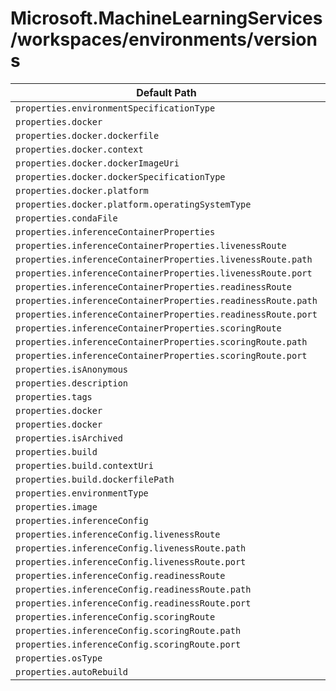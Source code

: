 # Microsoft.MachineLearningServices/workspaces/environments/versions

| Default Path | Alias |
|---|---|
| `properties.environmentSpecificationType` | `Microsoft.MachineLearningServices/workspaces/environments/versions/environmentSpecificationType` |
| `properties.docker` | `Microsoft.MachineLearningServices/workspaces/environments/versions/docker.Build` |
| `properties.docker.dockerfile` | `Microsoft.MachineLearningServices/workspaces/environments/versions/docker.Build.dockerfile` |
| `properties.docker.context` | `Microsoft.MachineLearningServices/workspaces/environments/versions/docker.Build.context` |
| `properties.docker.dockerImageUri` | `Microsoft.MachineLearningServices/workspaces/environments/versions/docker.Image.dockerImageUri` |
| `properties.docker.dockerSpecificationType` | `Microsoft.MachineLearningServices/workspaces/environments/versions/docker.dockerSpecificationType` |
| `properties.docker.platform` | `Microsoft.MachineLearningServices/workspaces/environments/versions/docker.platform` |
| `properties.docker.platform.operatingSystemType` | `Microsoft.MachineLearningServices/workspaces/environments/versions/docker.platform.operatingSystemType` |
| `properties.condaFile` | `Microsoft.MachineLearningServices/workspaces/environments/versions/condaFile` |
| `properties.inferenceContainerProperties` | `Microsoft.MachineLearningServices/workspaces/environments/versions/inferenceContainerProperties` |
| `properties.inferenceContainerProperties.livenessRoute` | `Microsoft.MachineLearningServices/workspaces/environments/versions/inferenceContainerProperties.livenessRoute` |
| `properties.inferenceContainerProperties.livenessRoute.path` | `Microsoft.MachineLearningServices/workspaces/environments/versions/inferenceContainerProperties.livenessRoute.path` |
| `properties.inferenceContainerProperties.livenessRoute.port` | `Microsoft.MachineLearningServices/workspaces/environments/versions/inferenceContainerProperties.livenessRoute.port` |
| `properties.inferenceContainerProperties.readinessRoute` | `Microsoft.MachineLearningServices/workspaces/environments/versions/inferenceContainerProperties.readinessRoute` |
| `properties.inferenceContainerProperties.readinessRoute.path` | `Microsoft.MachineLearningServices/workspaces/environments/versions/inferenceContainerProperties.readinessRoute.path` |
| `properties.inferenceContainerProperties.readinessRoute.port` | `Microsoft.MachineLearningServices/workspaces/environments/versions/inferenceContainerProperties.readinessRoute.port` |
| `properties.inferenceContainerProperties.scoringRoute` | `Microsoft.MachineLearningServices/workspaces/environments/versions/inferenceContainerProperties.scoringRoute` |
| `properties.inferenceContainerProperties.scoringRoute.path` | `Microsoft.MachineLearningServices/workspaces/environments/versions/inferenceContainerProperties.scoringRoute.path` |
| `properties.inferenceContainerProperties.scoringRoute.port` | `Microsoft.MachineLearningServices/workspaces/environments/versions/inferenceContainerProperties.scoringRoute.port` |
| `properties.isAnonymous` | `Microsoft.MachineLearningServices/workspaces/environments/versions/isAnonymous` |
| `properties.description` | `Microsoft.MachineLearningServices/workspaces/environments/versions/description` |
| `properties.tags` | `Microsoft.MachineLearningServices/workspaces/environments/versions/tags` |
| `properties.docker` | `Microsoft.MachineLearningServices/workspaces/environments/versions/docker.Image` |
| `properties.docker` | `Microsoft.MachineLearningServices/workspaces/environments/versions/docker` |
| `properties.isArchived` | `Microsoft.MachineLearningServices/workspaces/environments/versions/isArchived` |
| `properties.build` | `Microsoft.MachineLearningServices/workspaces/environments/versions/build` |
| `properties.build.contextUri` | `Microsoft.MachineLearningServices/workspaces/environments/versions/build.contextUri` |
| `properties.build.dockerfilePath` | `Microsoft.MachineLearningServices/workspaces/environments/versions/build.dockerfilePath` |
| `properties.environmentType` | `Microsoft.MachineLearningServices/workspaces/environments/versions/environmentType` |
| `properties.image` | `Microsoft.MachineLearningServices/workspaces/environments/versions/image` |
| `properties.inferenceConfig` | `Microsoft.MachineLearningServices/workspaces/environments/versions/inferenceConfig` |
| `properties.inferenceConfig.livenessRoute` | `Microsoft.MachineLearningServices/workspaces/environments/versions/inferenceConfig.livenessRoute` |
| `properties.inferenceConfig.livenessRoute.path` | `Microsoft.MachineLearningServices/workspaces/environments/versions/inferenceConfig.livenessRoute.path` |
| `properties.inferenceConfig.livenessRoute.port` | `Microsoft.MachineLearningServices/workspaces/environments/versions/inferenceConfig.livenessRoute.port` |
| `properties.inferenceConfig.readinessRoute` | `Microsoft.MachineLearningServices/workspaces/environments/versions/inferenceConfig.readinessRoute` |
| `properties.inferenceConfig.readinessRoute.path` | `Microsoft.MachineLearningServices/workspaces/environments/versions/inferenceConfig.readinessRoute.path` |
| `properties.inferenceConfig.readinessRoute.port` | `Microsoft.MachineLearningServices/workspaces/environments/versions/inferenceConfig.readinessRoute.port` |
| `properties.inferenceConfig.scoringRoute` | `Microsoft.MachineLearningServices/workspaces/environments/versions/inferenceConfig.scoringRoute` |
| `properties.inferenceConfig.scoringRoute.path` | `Microsoft.MachineLearningServices/workspaces/environments/versions/inferenceConfig.scoringRoute.path` |
| `properties.inferenceConfig.scoringRoute.port` | `Microsoft.MachineLearningServices/workspaces/environments/versions/inferenceConfig.scoringRoute.port` |
| `properties.osType` | `Microsoft.MachineLearningServices/workspaces/environments/versions/osType` |
| `properties.autoRebuild` | `Microsoft.MachineLearningServices/workspaces/environments/versions/autoRebuild` |

